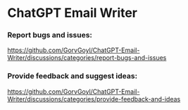 # ChatGPT Email Writer

### Report bugs and issues: 
https://github.com/GorvGoyl/ChatGPT-Email-Writer/discussions/categories/report-bugs-and-issues

### Provide feedback and suggest ideas: 
https://github.com/GorvGoyl/ChatGPT-Email-Writer/discussions/categories/provide-feedback-and-ideas
